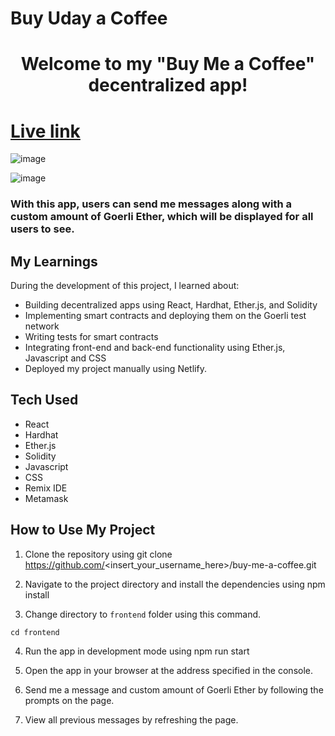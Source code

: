 # Buy Uday a Coffee

<h1 align="center">Welcome to my "Buy Me a Coffee" decentralized app!<h1>

# [Live link](https://buy-uday-a-coffee.netlify.app/)

![image](https://user-images.githubusercontent.com/59679281/210273356-50988d05-4e63-4acf-8f74-153c06a2f20b.png)

![image](https://user-images.githubusercontent.com/59679281/210273377-6b11e55f-fffe-470b-855b-a11885c63e9d.png)


### With this app, users can send me messages along with a custom amount of Goerli Ether, which will be displayed for all users to see.




## My Learnings
During the development of this project, I learned about:

- Building decentralized apps using React, Hardhat, Ether.js, and Solidity
- Implementing smart contracts and deploying them on the Goerli test network
- Writing tests for smart contracts
- Integrating front-end and back-end functionality using Ether.js, Javascript and CSS
- Deployed my project manually using Netlify.

## Tech Used
- React
- Hardhat
- Ether.js
- Solidity
- Javascript
- CSS
- Remix IDE
- Metamask

## How to Use My Project

1. Clone the repository using git clone https://github.com/<insert_your_username_here>/buy-me-a-coffee.git

2. Navigate to the project directory and install the dependencies using npm install

3. Change directory to `frontend` folder using this command.

```
cd frontend
```

4. Run the app in development mode using npm run start

5. Open the app in your browser at the address specified in the console.

6. Send me a message and custom amount of Goerli Ether by following the prompts on the page.

7. View all previous messages by refreshing the page.

